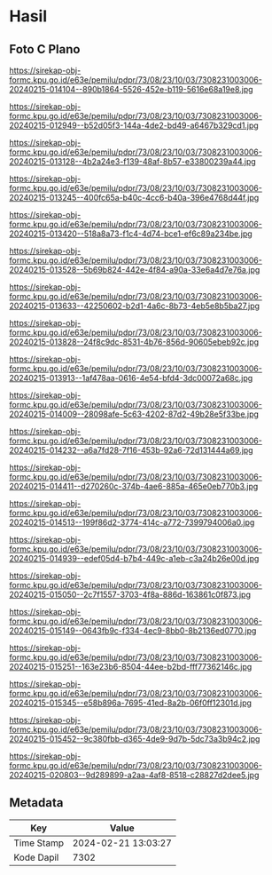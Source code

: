# Hasil

## Foto C Plano

https://sirekap-obj-formc.kpu.go.id/e63e/pemilu/pdpr/73/08/23/10/03/7308231003006-20240215-014104--890b1864-5526-452e-b119-5616e68a19e8.jpg

https://sirekap-obj-formc.kpu.go.id/e63e/pemilu/pdpr/73/08/23/10/03/7308231003006-20240215-012949--b52d05f3-144a-4de2-bd49-a6467b329cd1.jpg

https://sirekap-obj-formc.kpu.go.id/e63e/pemilu/pdpr/73/08/23/10/03/7308231003006-20240215-013128--4b2a24e3-f139-48af-8b57-e33800239a44.jpg

https://sirekap-obj-formc.kpu.go.id/e63e/pemilu/pdpr/73/08/23/10/03/7308231003006-20240215-013245--400fc65a-b40c-4cc6-b40a-396e4768d44f.jpg

https://sirekap-obj-formc.kpu.go.id/e63e/pemilu/pdpr/73/08/23/10/03/7308231003006-20240215-013420--518a8a73-f1c4-4d74-bce1-ef6c89a234be.jpg

https://sirekap-obj-formc.kpu.go.id/e63e/pemilu/pdpr/73/08/23/10/03/7308231003006-20240215-013528--5b69b824-442e-4f84-a90a-33e6a4d7e76a.jpg

https://sirekap-obj-formc.kpu.go.id/e63e/pemilu/pdpr/73/08/23/10/03/7308231003006-20240215-013633--42250602-b2d1-4a6c-8b73-4eb5e8b5ba27.jpg

https://sirekap-obj-formc.kpu.go.id/e63e/pemilu/pdpr/73/08/23/10/03/7308231003006-20240215-013828--24f8c9dc-8531-4b76-856d-90605ebeb92c.jpg

https://sirekap-obj-formc.kpu.go.id/e63e/pemilu/pdpr/73/08/23/10/03/7308231003006-20240215-013913--1af478aa-0616-4e54-bfd4-3dc00072a68c.jpg

https://sirekap-obj-formc.kpu.go.id/e63e/pemilu/pdpr/73/08/23/10/03/7308231003006-20240215-014009--28098afe-5c63-4202-87d2-49b28e5f33be.jpg

https://sirekap-obj-formc.kpu.go.id/e63e/pemilu/pdpr/73/08/23/10/03/7308231003006-20240215-014232--a6a7fd28-7f16-453b-92a6-72d131444a69.jpg

https://sirekap-obj-formc.kpu.go.id/e63e/pemilu/pdpr/73/08/23/10/03/7308231003006-20240215-014411--d270260c-374b-4ae6-885a-465e0eb770b3.jpg

https://sirekap-obj-formc.kpu.go.id/e63e/pemilu/pdpr/73/08/23/10/03/7308231003006-20240215-014513--199f86d2-3774-414c-a772-7399794006a0.jpg

https://sirekap-obj-formc.kpu.go.id/e63e/pemilu/pdpr/73/08/23/10/03/7308231003006-20240215-014939--edef05d4-b7b4-449c-a1eb-c3a24b26e00d.jpg

https://sirekap-obj-formc.kpu.go.id/e63e/pemilu/pdpr/73/08/23/10/03/7308231003006-20240215-015050--2c7f1557-3703-4f8a-886d-163861c0f873.jpg

https://sirekap-obj-formc.kpu.go.id/e63e/pemilu/pdpr/73/08/23/10/03/7308231003006-20240215-015149--0643fb9c-f334-4ec9-8bb0-8b2136ed0770.jpg

https://sirekap-obj-formc.kpu.go.id/e63e/pemilu/pdpr/73/08/23/10/03/7308231003006-20240215-015251--163e23b6-8504-44ee-b2bd-fff77362146c.jpg

https://sirekap-obj-formc.kpu.go.id/e63e/pemilu/pdpr/73/08/23/10/03/7308231003006-20240215-015345--e58b896a-7695-41ed-8a2b-06f0ff12301d.jpg

https://sirekap-obj-formc.kpu.go.id/e63e/pemilu/pdpr/73/08/23/10/03/7308231003006-20240215-015452--9c380fbb-d365-4de9-9d7b-5dc73a3b94c2.jpg

https://sirekap-obj-formc.kpu.go.id/e63e/pemilu/pdpr/73/08/23/10/03/7308231003006-20240215-020803--9d289899-a2aa-4af8-8518-c28827d2dee5.jpg


## Metadata

| Key        | Value               |
| ---------- | ------------------- |
| Time Stamp | 2024-02-21 13:03:27 |
| Kode Dapil | 7302                |



